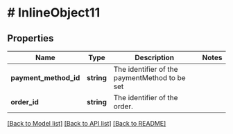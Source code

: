 # # InlineObject11

## Properties

Name | Type | Description | Notes
------------ | ------------- | ------------- | -------------
**payment_method_id** | **string** | The identifier of the paymentMethod to be set |
**order_id** | **string** | The identifier of the order. |

[[Back to Model list]](../../README.md#models) [[Back to API list]](../../README.md#endpoints) [[Back to README]](../../README.md)
